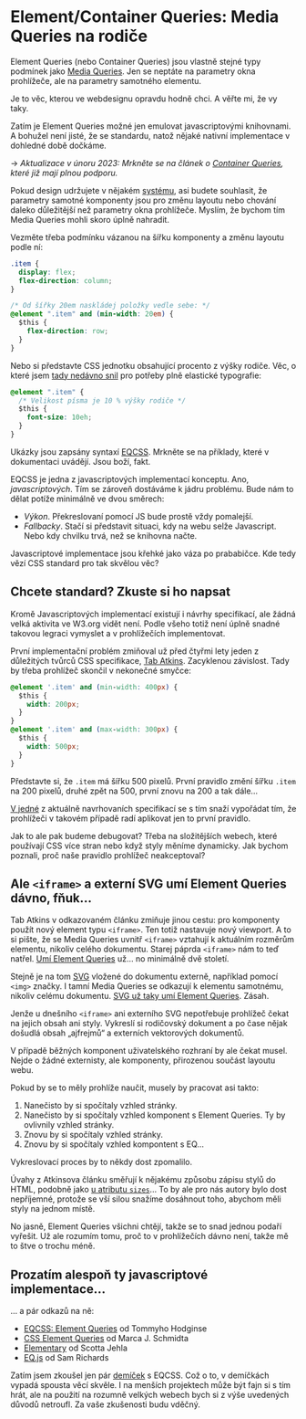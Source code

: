 # Element/Container Queries: Media Queries na rodiče

Element Queries (nebo Container Queries) jsou vlastně stejné typy podmínek jako [Media Queries](css3-media-queries.md). Jen se neptáte na parametry okna prohlížeče, ale na parametry samotného elementu.

Je to věc, kterou ve webdesignu opravdu hodně chci. A věřte mi, že vy taky.

<!-- AdSnippet -->

Zatím je Element Queries možné jen emulovat javascriptovými knihovnami. A bohužel není jisté, že se standardu, natož nějaké nativní implementace v dohledné době dočkáme.

→ *Aktualizace v únoru 2023: Mrkněte se na článek o [Container Queries](container-queries.md), které již mají plnou podporu.*

Pokud design udržujete v nějakém [systému](pattern-lab.md), asi budete souhlasit, že parametry samotné komponenty jsou pro změnu layoutu nebo chování daleko důležitější než parametry okna prohlížeče. Myslím, že bychom tím Media Queries mohli skoro úplně nahradit.

Vezměte třeba podmínku vázanou na šířku komponenty a změnu layoutu podle ní:

```css
.item {
  display: flex;  
  flex-direction: column;
}

/* Od šířky 20em naskládej položky vedle sebe: */
@element ".item" and (min-width: 20em) {  
  $this {
    flex-direction: row;
  }
}
```

Nebo si představte CSS jednotku obsahující procento z výšky rodiče. Věc, o které jsem [tady nedávno snil](reseni-elasticka-typografie.md) pro potřeby plně elastické typografie:

```css
@element ".item" {
  /* Velikost písma je 10 % výšky rodiče */
  $this {
    font-size: 10eh;
  }
}
```

Ukázky jsou zapsány syntaxí [EQCSS](http://elementqueries.com/). Mrkněte se na příklady, které v dokumentaci uvádějí. Jsou boží, fakt.

EQCSS je jedna z javascriptových implementací konceptu. Ano, *javascriptových*. Tím se zároveň dostáváme k jádru problému. Bude nám to dělat potíže minimálně ve dvou směrech: 

- *Výkon*. Překreslovaní pomocí JS bude prostě vždy pomalejší. 
- *Fallbacky*. Stačí si představit situaci, kdy na webu selže Javascript. Nebo kdy chvilku trvá, než se knihovna načte. 


Javascriptové implementace jsou křehké jako váza po prababičce. Kde tedy vězí CSS standard pro tak skvělou věc?


## Chcete standard? Zkuste si ho napsat

Kromě Javascriptových implementací existují i návrhy specifikací, ale žádná velká aktivita ve W3.org vidět není. Podle všeho totiž není úplně snadné takovou legraci vymyslet a v prohlížečích implementovat.

První implementační problém zmiňoval už před čtyřmi lety jeden z důležitých tvůrců CSS specifikace, [Tab Atkins](http://www.xanthir.com/b4PR0). Zacyklenou závislost. Tady by třeba prohlížeč skončil v nekonečné smyčce:

```css
@element '.item' and (min‐width: 400px) {
  $this {
    width: 200px;
  }
}
@element '.item' and (max‐width: 300px) {
  $this {
    width: 500px;
  }
}
```

Představte si, že `.item` má šířku 500 pixelů. První pravidlo změní šířku `.item` na 200 pixelů, druhé zpět na 500, první znovu na 200 a tak dále…

[V jedné](https://tomhodgins.github.io/element-queries-spec/element-queries.html#self-referential-element-queries) z aktuálně navrhovaních specifikací se s tím snaží vypořádat tím, že prohlížeči v takovém případě radí aplikovat jen to první pravidlo.

Jak to ale pak budeme debugovat? Třeba na složitějších webech, které používají CSS více stran nebo když styly měníme dynamicky. Jak bychom poznali, proč naše pravidlo prohlížeč neakceptoval?

## Ale `<iframe>` a externí SVG umí Element Queries dávno, fňuk…

Tab Atkins v odkazovaném článku zmiňuje jinou cestu: pro komponenty použít nový element typu `<iframe>`. Ten totiž nastavuje nový viewport. A to si pište, že se Media Queries uvnitř `<iframe>` vztahují k aktuálním rozměrům elementu, nikoliv celého dokumentu. Starej páprda `<iframe>` nám to teď natřel. [Umí Element Queries](https://codepen.io/machal/pen/EWgXGz?editors=1100) už… no minimálně dvě století. 

<!-- AdSnippet -->

Stejně je na tom [SVG](svg.md) vložené do dokumentu externě, například pomocí `<img>` značky. I tamní Media Queries se odkazují k elementu samotnému, nikoliv celému dokumentu. [SVG už taky umí Element Queries](https://codepen.io/machal/pen/zZKzRe?editors=1100). Zásah.

Jenže u dnešního `<iframe>` ani externího SVG nepotřebuje prohlížeč čekat na jejich obsah ani styly. Vykreslí si rodičovský dokument a po čase nějak došudlá obsah „ajfrejmů“ a externích vektorových dokumentů.

V případě běžných komponent uživatelského rozhraní by ale čekat musel. Nejde o žádné externisty, ale komponenty, přirozenou součást layoutu webu. 

Pokud by se to měly prohlíže naučit, musely by pracovat asi takto: 

1. Nanečisto by si spočítaly vzhled stránky. 
2. Nanečisto by si spočítaly vzhled komponent s Element Queries. Ty by ovlivnily vzhled stránky. 
3. Znovu by si spočítaly vzhled stránky.
4. Znovu by si spočítaly vzhled kompontent s EQ… 

Vykreslovací proces by to někdy dost zpomalilo. 

Úvahy z Atkinsova článku směřují k nějakému způsobu zápisu stylů do HTML, podobně jako [u atributu `sizes`](srcset-sizes.md)… To by ale pro nás autory bylo dost nepříjemné, protože se vší silou snažíme dosáhnout toho, abychom měli styly na jednom místě.

No jasně, Element Queries všichni chtějí, takže se to snad jednou podaří vyřešit. Už ale rozumím tomu, proč to v prohlížečích dávno není, takže mě to štve o trochu méně.

## Prozatím alespoň ty javascriptové implementace…

… a pár odkazů na ně:

- [EQCSS: Element Queries](http://elementqueries.com/) od Tommyho Hodginse
- [CSS Element Queries](http://marcj.github.io/css-element-queries/) od  Marca J. Schmidta
- [Elementary](https://github.com/filamentgroup/elementary) od Scotta Jehla
- [EQ.js](https://github.com/Snugug/eq.js) od Sam Richards

Zatím jsem zkoušel jen pár [demíček](https://codepen.io/machal/pen/XMmdWx) s EQCSS. Což o to, v demíčkách vypadá spousta věcí skvěle. I na menších projektech může být fajn si s tím hrát, ale  na použití na rozumně velkých webech bych si z výše uvedených důvodů netroufl. Za vaše zkušenosti budu vděčný.

